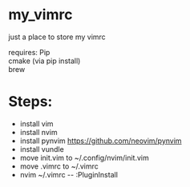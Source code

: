 # my_vimrc
just a place to store my vimrc

requires:
Pip  
cmake (via pip install)  
brew

# Steps:
- install vim
- install nvim  
- install pynvim https://github.com/neovim/pynvim 
- install vundle  
- move init.vim to ~/.config/nvim/init.vim  
- move .vimrc to ~/.vimrc
- nvim ~/.vimrc -- :PluginInstall  

